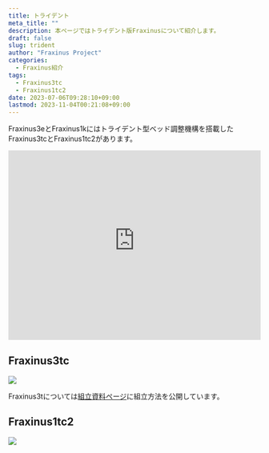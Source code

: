```yaml
---
title: トライデント
meta_title: ""
description: 本ページではトライデント版Fraxinusについて紹介します。
draft: false
slug: trident
author: "Fraxinus Project"
categories:
  - Fraxinus紹介
tags:
  - Fraxinus3tc
  - Fraxinus1tc2
date: 2023-07-06T09:28:10+09:00
lastmod: 2023-11-04T00:21:08+09:00
---
```


Fraxinus3eとFraxinus1kにはトライデント型ベッド調整機構を搭載したFraxinus3tcとFraxinus1tc2があります。

<!-- Fraxinus1t -->
<div style="width: 100%; aspect-ratio: 1.33;">
  <iframe
    style="width: 100%; height: 100%;"
    src="https://gmail5004514.autodesk360.com/g/shares/SH30dd5QT870c25f12fcf2d06513e0db51a4?mode=embed"
    allowfullscreen="true" webkitallowfullscreen="true" mozallowfullscreen="true" frameborder="0">
  </iframe>
</div>

## Fraxinus3tc

![](/images/Fraxinus3tc-photo-1.jpg)

Fraxinus3tについては[組立資料ページ](/docs/assembly/)に組立方法を公開しています。

## Fraxinus1tc2

![](/images/Fraxinus1tc2-photo-1.jpg)
